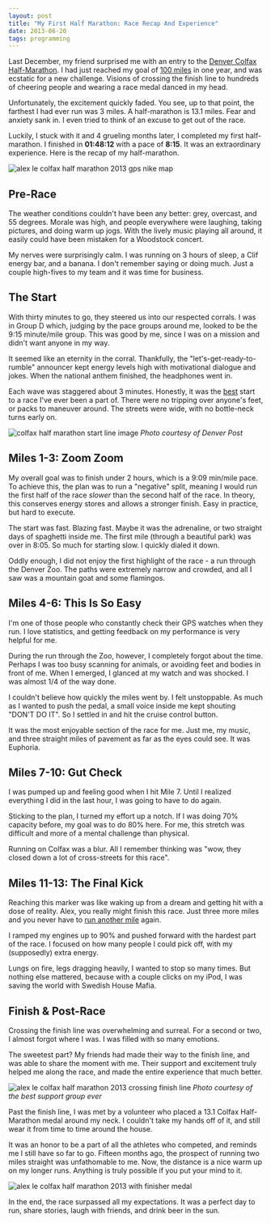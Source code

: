 ```yaml
---
layout: post
title: "My First Half Marathon: Race Recap And Experience"
date: 2013-06-20
tags: programming
---
```


Last December, my friend surprised me with an entry to the [Denver Colfax Half-Marathon][2]. I had just reached my goal of [100 miles][1] in one year, and was ecstatic for a new challenge. Visions of crossing the finish line to hundreds of cheering people and wearing a race medal danced in my head.

Unfortunately, the excitement quickly faded. You see, up to that point, the farthest I had ever run was 3 miles. A half-marathon is 13.1 miles. Fear and anxiety sank in. I even tried to think of an excuse to get out of the race.

Luckily, I stuck with it and 4 grueling months later, I completed my first half-marathon. I finished in **01:48:12** with a pace of **8:15**. It was an extraordinary experience. Here is the recap of my half-marathon.

![alex le colfax half marathon 2013 gps nike map](/assets/2013_half_nike_map.jpg)

## Pre-Race ##

The weather conditions couldn't have been any better: grey, overcast, and 55 degrees. Morale was high, and people everywhere were laughing, taking pictures, and doing warm up jogs. With the lively music playing all around, it easily could have been mistaken for a Woodstock concert.

My nerves were surprisingly calm. I was running on 3 hours of sleep, a Clif energy bar, and a banana. I don't remember saying or doing much. Just a couple high-fives to my team and it was time for business.

## The Start ##

With thirty minutes to go, they steered us into our respected corrals. I was in Group D which, judging by the pace groups around me, looked to be the 9:15 minute/mile group. This was good by me, since I was on a mission and didn't want anyone in my way.

It seemed like an eternity in the corral. Thankfully, the "let's-get-ready-to-rumble" announcer kept energy levels high with motivational dialogue and jokes. When the national anthem finished, the headphones went in.

Each wave was staggered about 3 minutes. Honestly, it was the <u>best</u> start to a race I've ever been a part of. There were no tripping over anyone's feet, or packs to maneuver around. The streets were wide, with no bottle-neck turns early on.

![colfax half marathon start line image](/assets/2013_colfax_start.jpg)
_Photo courtesy of Denver Post_

## Miles 1-3: Zoom Zoom ##

My overall goal was to finish under 2 hours, which is a 9:09 min/mile pace. To achieve this, the plan was to run a "negative" split, meaning I would run the first half of the race *slower* than the second half of the race. In theory, this conserves energy stores and allows a stronger finish. Easy in practice, but hard to execute.

The start was fast. Blazing fast. Maybe it was the adrenaline, or two straight days of spaghetti inside me. The first mile (through a beautiful park) was over in 8:05. So much for starting slow. I quickly dialed it down.

Oddly enough, I did not enjoy the first highlight of the race - a run through the Denver Zoo. The paths were extremely narrow and crowded, and all I saw was a mountain goat and some flamingos.

## Miles 4-6: This Is So Easy ##

I'm one of those people who constantly check their GPS watches when they run. I love statistics, and getting feedback on my performance is very helpful for me.

During the run through the Zoo, however, I completely forgot about the time. Perhaps I was too busy scanning for animals, or avoiding feet and bodies in front of me. When I emerged, I glanced at my watch and was shocked. I was almost 1/4 of the way done.

I couldn't believe how quickly the miles went by. I felt unstoppable. As much as I wanted to push the pedal, a small voice inside me kept shouting "DON'T DO IT". So I settled in and hit the cruise control button.

It was the most enjoyable section of the race for me. Just me, my music, and three straight miles of pavement as far as the eyes could see. It was Euphoria.

## Miles 7-10: Gut Check ##

I was pumped up and feeling good when I hit Mile 7. Until I realized everything I did in the last hour, I was going to have to do again.

Sticking to the plan, I turned my effort up a notch. If I was doing 70% capacity before, my goal was to do 80% here. For me, this stretch was difficult and more of a mental challenge than physical.

Running on Colfax was a blur. All I remember thinking was "wow, they closed down a lot of cross-streets for this race".

## Miles 11-13: The Final Kick ##

Reaching this marker was like waking up from a dream and getting hit with a dose of reality. Alex, you really might finish this race. Just three more miles and you never have to [run another mile][3] again.

I ramped my engines up to 90% and pushed forward with the hardest part of the race. I focused on how many people I could pick off, with my (supposedly) extra energy.

Lungs on fire, legs dragging heavily, I wanted to stop so many times. But nothing else mattered, because with a couple clicks on my iPod, I was saving the world with Swedish House Mafia.

## Finish & Post-Race ##

Crossing the finish line was overwhelming and surreal. For a second or two, I almost forgot where I was. I was filled with so many emotions.

The sweetest part? My friends had made their way to the finish line, and was able to share the moment with me. Their support and excitement truly helped me along the race, and made the entire experience that much better.

![alex le colfax half marathon 2013 crossing finish line](/assets/2013_colfax_alex_le_finish.jpg)
_Photo courtesy of the best support group ever_

Past the finish line, I was met by a volunteer who placed a 13.1 Colfax Half-Marathon medal around my neck. I couldn't take my hands off of it, and still wear it from time to time around the house.

It was an honor to be a part of all the athletes who competed, and reminds me I still have so far to go. Fifteen months ago, the prospect of running two miles straight was unfathomable to me. Now, the distance is a nice warm up on my longer runs. Anything is truly possible if you put your mind to it.

![alex le colfax half marathon 2013 with finisher medal](/assets/2013_colfax_alex_le_medal.jpg)

In the end, the race surpassed all my expectations. It was a perfect day to run, share stories, laugh with friends, and drink beer in the sun.

[1]: /100-miles.html
[2]: http://www.runcolfax.org/
[3]: /training-marathon.html
